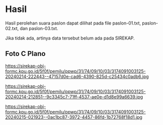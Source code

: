 # Hasil

Hasil perolehan suara paslon dapat dilihat pada file paslon-01.txt, paslon-02.txt, dan paslon-03.txt.

Jika tidak ada, artinya data tersebut belum ada pada SIREKAP.

## Foto C Plano

https://sirekap-obj-formc.kpu.go.id/5f0f/pemilu/ppwp/31/74/09/10/03/3174091003125-20240214-222443--47157d0e-cad6-4390-825d-c25434c0adb6.jpg

https://sirekap-obj-formc.kpu.go.id/5f0f/pemilu/ppwp/31/74/09/10/03/3174091003125-20240214-212851--9c3345c7-71ff-4537-ae0e-d1d8e99a6639.jpg

https://sirekap-obj-formc.kpu.go.id/5f0f/pemilu/ppwp/31/74/09/10/03/3174091003125-20240215-021923--0ac1bc87-3972-4457-86fd-1b72768f18d1.jpg
